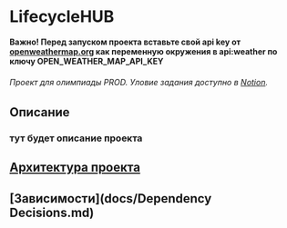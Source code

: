 # LifecycleHUB

**Важно! Перед запуском проекта вставьте свой api key от [openweathermap.org](https://openweathermap.org) как переменную
окружения в api:weather по ключу OPEN_WEATHER_MAP_API_KEY**

###### Проект для олимпиады PROD. Уловие задания доступно в [Notion](https://centraluniversity.notion.site/PROD-a404fd65bd6044da83fdf60859ff7733).

## Описание

### тут будет описание проекта

## [Архитектура проекта](/docs/Architecture.md)

## [Зависимости](docs/Dependency Decisions.md)